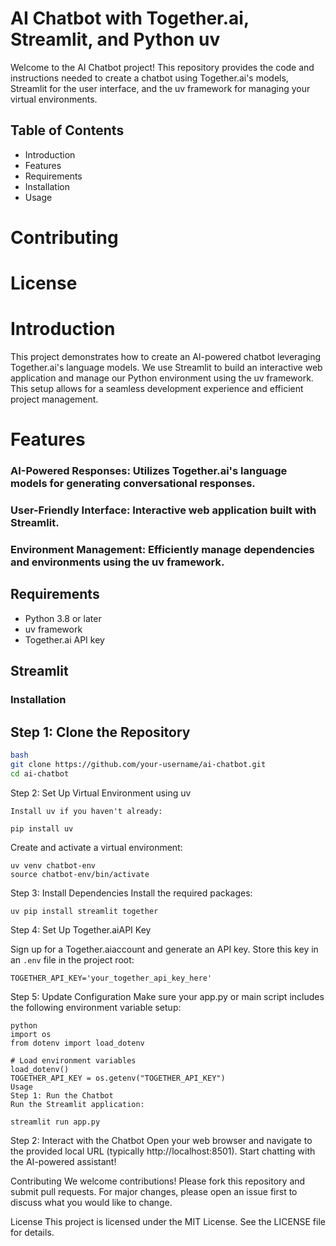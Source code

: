 # AI Chatbot with Together.ai, Streamlit, and Python uv
Welcome to the AI Chatbot project! This repository provides the code and instructions needed to create a chatbot using Together.ai's models, Streamlit for the user interface, and the uv framework for managing your virtual environments.

## Table of Contents
- Introduction
- Features
- Requirements
- Installation
- Usage

# Contributing

# License

# Introduction
This project demonstrates how to create an AI-powered chatbot leveraging Together.ai's language models. We use Streamlit to build an interactive web application and manage our Python environment using the uv framework. This setup allows for a seamless development experience and efficient project management.

# Features
### AI-Powered Responses: Utilizes Together.ai's language models for generating conversational responses.

### User-Friendly Interface: Interactive web application built with Streamlit.

### Environment Management: Efficiently manage dependencies and environments using the uv framework.

## Requirements
- Python 3.8 or later
- uv framework
- Together.ai API key

## Streamlit

### Installation
## Step 1: Clone the Repository
```sh
bash
git clone https://github.com/your-username/ai-chatbot.git
cd ai-chatbot
```

Step 2: Set Up Virtual Environment using uv
```
Install uv if you haven't already:
```

```
pip install uv
```

Create and activate a virtual environment:

```
uv venv chatbot-env
source chatbot-env/bin/activate
```

Step 3: Install Dependencies
Install the required packages:

```
uv pip install streamlit together
```
Step 4: Set Up Together.aiAPI Key

Sign up for a Together.aiaccount and generate an API key. Store this key in an `.env` file in the project root:

```
TOGETHER_API_KEY='your_together_api_key_here'
```

Step 5: Update Configuration
Make sure your app.py or main script includes the following environment variable setup:

````
python
import os
from dotenv import load_dotenv

# Load environment variables
load_dotenv()
TOGETHER_API_KEY = os.getenv("TOGETHER_API_KEY")
Usage
Step 1: Run the Chatbot
Run the Streamlit application:
````

```
streamlit run app.py
````
Step 2: Interact with the Chatbot
Open your web browser and navigate to the provided local URL (typically http://localhost:8501). Start chatting with the AI-powered assistant!

Contributing
We welcome contributions! Please fork this repository and submit pull requests. For major changes, please open an issue first to discuss what you would like to change.

License
This project is licensed under the MIT License. See the LICENSE file for details.
